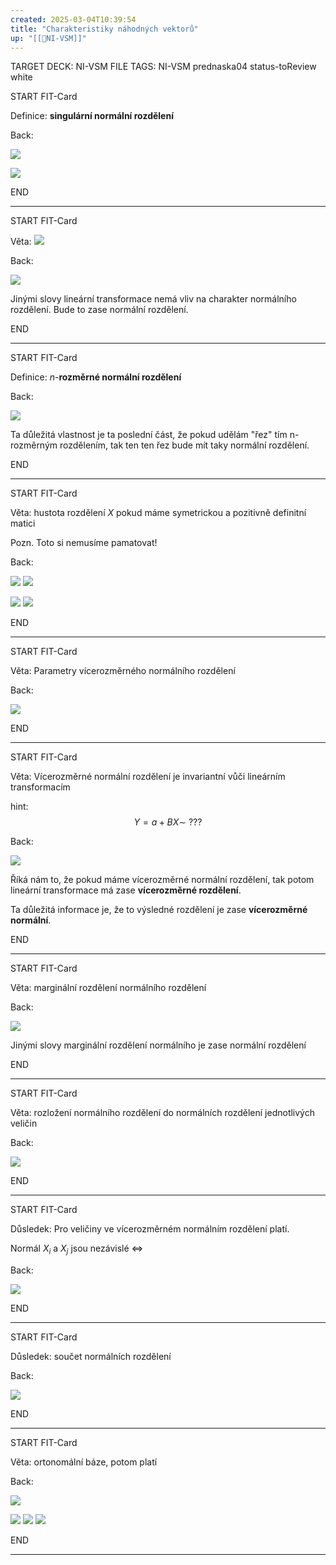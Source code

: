 ```yaml
---
created: 2025-03-04T10:39:54
title: "Charakteristiky náhodných vektorů"
up: "[[📖NI-VSM]]"
---
```


TARGET DECK: NI-VSM
FILE TAGS: NI-VSM prednaska04 status-toReview white


START
FIT-Card

Definice: **singulární normální rozdělení**

Back:

![](../../Assets/Pasted%20image%2020250304104047.png)

<!-- DetailInfoStart -->
![](../../Assets/Pasted%20image%2020250304104053.png)
<!-- DetailInfoEnd -->
<!--ID: 1746518364937-->
END

---



START
FIT-Card

Věta:
![](../../Assets/Pasted%20image%2020250520163633.png)

Back:

![](../../Assets/Pasted%20image%2020250304104107.png)

Jinými slovy lineární transformace nemá vliv na charakter normálního rozdělení. Bude to zase normální rozdělení.
<!--ID: 1746518364939-->
END

---


START
FIT-Card

Definice: $n$-**rozměrné normální rozdělení**

Back:

![](../../Assets/Pasted%20image%2020250304104142.png) 

Ta důležitá vlastnost je ta poslední část, že pokud udělám "řez" tím n-rozměrným rozdělením, tak ten ten řez bude mít taky normální rozdělení. 
<!--ID: 1746518364942-->
END

---


START
FIT-Card

Věta: hustota rozdělení $X$ pokud máme symetrickou a pozitivně definitní matici

Pozn. Toto si nemusíme pamatovat!

Back:

![](../../Assets/Pasted%20image%2020250304104233.png)
![](../../Assets/Pasted%20image%2020250304104240.png)

<!-- ImageStart -->
![](../../Assets/Pasted%20image%2020250304104249.png)
![](../../Assets/Pasted%20image%2020250304104254.png)
<!-- ImageEnd -->
<!--ID: 1746518364944-->
END

---


START
FIT-Card

Věta: Parametry vícerozměrného normálního rozdělení

Back:

![](../../Assets/Pasted%20image%2020250304104314.png)
<!--ID: 1746518364947-->
END

---


START
FIT-Card

Věta: Vícerozměrné normální rozdělení je invariantní vůči lineárním transformacím

hint:
$$Y = a+BX \sim \  ???$$

Back:

![](../../Assets/Pasted%20image%2020250304104356.png)

Říká nám to, že pokud máme vícerozměrné normální rozdělení, tak potom lineární transformace má zase **vícerozměrné rozdělení**.

Ta důležitá informace je, že to výsledné rozdělení je zase **vícerozměrné normální**.
<!--ID: 1746518364950-->
END

---


START
FIT-Card

Věta: marginální rozdělení normálního rozdělení

Back:

![](../../Assets/Pasted%20image%2020250304104423.png)

Jinými slovy marginální rozdělení normálního je zase normální rozdělení
<!--ID: 1746518364952-->
END

---


START
FIT-Card

Věta: rozložení normálního rozdělení do normálních rozdělení jednotlivých veličin

Back:

![](../../Assets/Pasted%20image%2020250304104440.png)
<!--ID: 1746518364955-->
END

---


START
FIT-Card

Důsledek: Pro veličiny ve vícerozměrném normálním rozdělení platí.

Normál $X_i$ a $X_j$ jsou nezávislé $\Leftrightarrow$

Back:

![](../../Assets/Pasted%20image%2020250304104506.png)
<!--ID: 1746518364958-->
END

---


START
FIT-Card

Důsledek: součet normálních rozdělení 

Back:

![](../../Assets/Pasted%20image%2020250304104551.png)
<!--ID: 1746518364961-->
END

---


START
FIT-Card

Věta: ortonomální báze, potom platí

Back:

![](../../Assets/Pasted%20image%2020250304104616.png)

<!-- ImageStart -->
![](../../Assets/Pasted%20image%2020250304104626.png)
![](../../Assets/Pasted%20image%2020250304104634.png)
![](../../Assets/Pasted%20image%2020250304104639.png)
<!-- ImageEnd -->
<!--ID: 1746518364963-->
END

---
